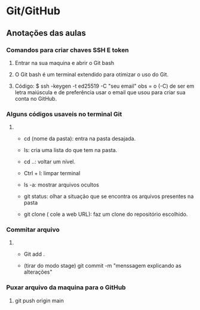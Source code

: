 # Git/GitHub

## Anotações das aulas

### Comandos para criar chaves SSH E token

1. Entrar na sua maquina e abrir o Git bash

2. O Git bash é um terminal extendido para otimizar o uso do Git.

3. Código: $ ssh -keygen -t ed25519 -C "seu email" 
     obs = o (-C) de ser em letra maiúscula e de preferência usar o email que usou para criar sua conta no GitHub.

### Alguns códigos usaveis no terminal Git

1. - cd (nome da pasta):  entra na pasta desajada.
   
   - ls: cria uma lista do que tem na pasta.
   
   - cd ..: voltar um nível.
   
   - Ctrl + l: limpar terminal
   
   - ls -a: mostrar arquivos ocultos
   
   - git status: olhar a situação que se encontra os arquivos presentes na pasta
   
   - git clone ( cole a web URL): faz um clone do repositório escolhido.

### Commitar arquivo

1. - Git add .
   
   - (tirar do modo stage) git commit -m "menssagem explicando as alterações"

### Puxar arquivo da maquina para o GitHub

1.  git push origin main


